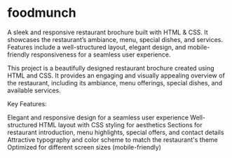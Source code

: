 # foodmunch
A sleek and responsive restaurant brochure built with HTML &amp; CSS. It showcases the restaurant’s ambiance, menu, special dishes, and services. Features include a well-structured layout, elegant design, and mobile-friendly responsiveness for a seamless user experience.

This project is a beautifully designed restaurant brochure created using HTML and CSS. It provides an engaging and visually appealing overview of the restaurant, including its ambiance, menu offerings, special dishes, and available services.

Key Features:

Elegant and responsive design for a seamless user experience
Well-structured HTML layout with CSS styling for aesthetics
Sections for restaurant introduction, menu highlights, special offers, and contact details
Attractive typography and color scheme to match the restaurant's theme
Optimized for different screen sizes (mobile-friendly)
